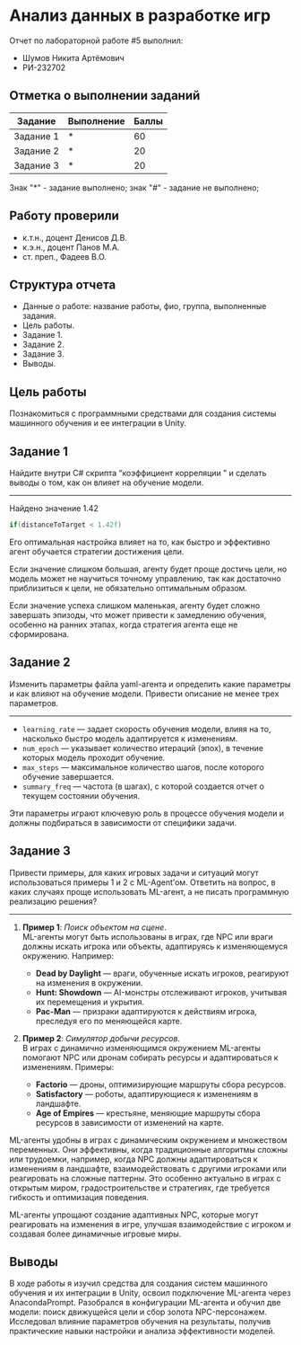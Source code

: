 # Анализ данных в разработке игр
Отчет по лабораторной работе #5 выполнил:
- Шумов Никита Артёмович
- РИ-232702

## Отметка о выполнении заданий
| Задание   | Выполнение | Баллы |
| --------- | ---------- | ----- |
| Задание 1 | *          | 60    |
| Задание 2 | *          | 20    |
| Задание 3 | *          | 20    |

Знак "*" - задание выполнено; знак "#" - задание не выполнено;

## Работу проверили
- к.т.н., доцент Денисов Д.В.
- к.э.н., доцент Панов М.А.
- ст. преп., Фадеев В.О.

## Структура отчета
- Данные о работе: название работы, фио, группа, выполненные задания.
- Цель работы.
- Задание 1.
- Задание 2.
- Задание 3.
- Выводы.

## Цель работы
Познакомиться с программными средствами для создания системы машинного обучения и ее интеграции в Unity.

## Задание 1
Найдите внутри C# скрипта “коэффициент корреляции ” и сделать выводы о том, как он влияет на обучение модели.

---

Найдено значение 1.42

```c#
if(distanceToTarget < 1.42f)
```

Его оптимальная настройка влияет на то, как быстро и эффективно агент обучается стратегии достижения цели.

Если значение слишком большая, агенту будет проще достичь цели, но модель может не научиться точному управлению, так как достаточно приблизиться к цели, не обязательно оптимальным образом.

Если значение успеха слишком маленькая, агенту будет сложно завершать эпизоды, что может привести к замедлению обучения, особенно на ранних этапах, когда стратегия агента еще не сформирована.

## Задание 2
Изменить параметры файла yaml-агента и определить какие параметры и как влияют на обучение модели. Привести описание не менее трех параметров.  

---

- `learning_rate` — задает скорость обучения модели, влияя на то, насколько быстро модель адаптируется к изменениям.
- `num_epoch` — указывает количество итераций (эпох), в течение которых модель проходит обучение.
- `max_steps` — максимальное количество шагов, после которого обучение завершается.
- `summary_freq` — частота (в шагах), с которой создается отчет о текущем состоянии обучения.

Эти параметры играют ключевую роль в процессе обучения модели и должны подбираться в зависимости от специфики задачи.

## Задание 3
Привести примеры, для каких игровых задачи и ситуаций могут использоваться примеры 1 и 2 с ML-Agent’ом. Ответить на вопрос, в каких случаях проще использовать ML-агент, а не писать программную реализацию решения?  

--- 

1. **Пример 1**: *Поиск объектом на сцене*.  
ML-агенты могут быть использованы в играх, где NPC или враги должны искать игрока или объекты, адаптируясь к изменяющемуся окружению. Например:  
   - **Dead by Daylight** — враги, обученные искать игроков, реагируют на изменения в окружении.  
   - **Hunt: Showdown** — AI-монстры отслеживают игроков, учитывая их перемещения и укрытия.  
   - **Pac-Man** — призраки адаптируются к действиям игрока, преследуя его по меняющейся карте.

2. **Пример 2**: *Симулятор добычи ресурсов*.  
В играх с динамично изменяющимся окружением ML-агенты помогают NPC или дронам собирать ресурсы и адаптироваться к изменениям. Примеры:  
   - **Factorio** — дроны, оптимизирующие маршруты сбора ресурсов.  
   - **Satisfactory** — роботы, адаптирующиеся к изменениям в ландшафте.  
   - **Age of Empires** — крестьяне, меняющие маршруты сбора ресурсов в зависимости от изменений на карте.

ML-агенты удобны в играх с динамическим окружением и множеством переменных. Они эффективны, когда традиционные алгоритмы сложны или трудоемки, например, когда NPC должны адаптироваться к изменениям в ландшафте, взаимодействовать с другими игроками или реагировать на сложные паттерны. Это особенно актуально в играх с открытым миром, градостроительстве и стратегиях, где требуется гибкость и оптимизация поведения.

ML-агенты упрощают создание адаптивных NPC, которые могут реагировать на изменения в игре, улучшая взаимодействие с игроком и создавая более динамичные игровые миры.

## Выводы

В ходе работы я изучил средства для создания систем машинного обучения и их интеграции в Unity, освоил подключение ML-агента через AnacondaPrompt. Разобрался в конфигурации ML-агента и обучил две модели: поиск движущейся цели и сбор золота NPC-персонажем. Исследовал влияние параметров обучения на результаты, получив практические навыки настройки и анализа эффективности моделей.

